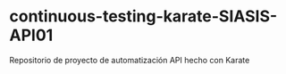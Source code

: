 # continuous-testing-karate-SIASIS-API01
Repositorio de proyecto de automatización API hecho con Karate
